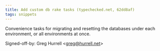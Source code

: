 ```yaml
---
title: Add custom db rake tasks (typechecked.net, 62dd8af)
tags: snippets
---
```


Convenience tasks for migrating and resetting the databases under each environment, or all environments at once.

Signed-off-by: Greg Hurrell &lt;greg@hurrell.net&gt;

